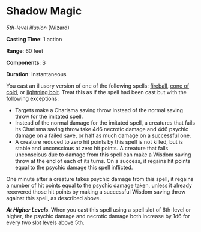 # Shadow Magic
*5th-level illusion* (Wizard)

**Casting Time**: 1 action

**Range**: 60 feet

**Components**: S

**Duration**: Instantaneous

You cast an illusory version of one of the following spells: [fireball](/Magic/Spells/fireball.md), [cone of cold](/Magic/Spells/cone-of-cold.md), or [lightning bolt](/Magic/Spells/lightning-bolt.md). Treat this as if the spell had been cast but with the following exceptions:

* Targets make a Charisma saving throw instead of the normal saving throw for the imitated spell.
* Instead of the normal damage for the imitated spell, a creatures that fails its Charisma saving throw take 4d6 necrotic damage and 4d6 psychic damage on a failed save, or half as much damage on a successful one.
* A creature reduced to zero hit points by this spell is not killed, but is stable and unconscious at zero hit points. A creature that falls unconscious due to damage from this spell can make a Wisdom saving throw at the end of each of its turns. On a success, it regains hit points equal to the psychic damage this spell inflicted.

One minute after a creature takes psychic damage from this spell, it regains a number of hit points equal to the psychic damage taken, unless it already recovered those hit points by making a successful Wisdom saving throw against this spell, as described above.

***At Higher Levels***. When you cast this spell using a spell slot of 6th-level or higher, the psychic damage and necrotic damage both increase by 1d6 for every two slot levels above 5th.

